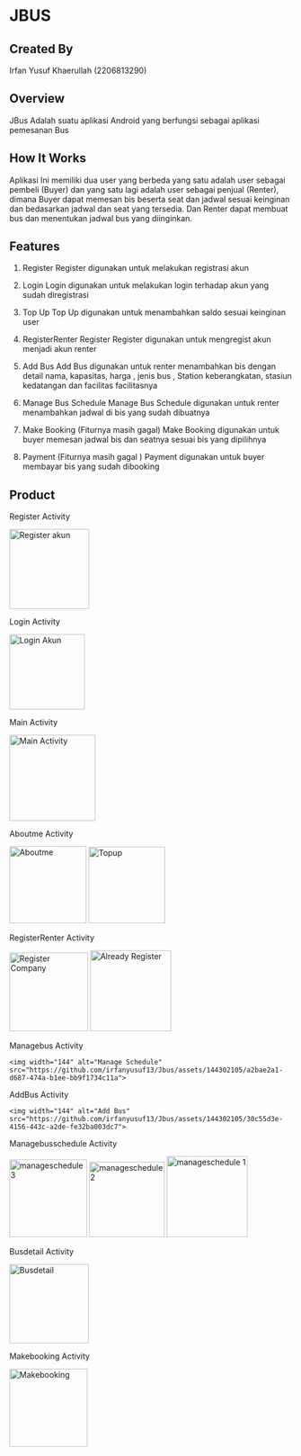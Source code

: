 
# JBUS



## Created By

Irfan Yusuf Khaerullah (2206813290)

## Overview

JBus Adalah suatu aplikasi Android yang berfungsi sebagai aplikasi pemesanan Bus 



## How It Works

Aplikasi Ini memiliki dua user yang berbeda yang satu adalah user sebagai pembeli (Buyer) dan yang satu lagi adalah user sebagai penjual (Renter), dimana Buyer dapat memesan bis beserta seat dan jadwal sesuai keinginan dan bedasarkan jadwal dan seat yang tersedia. Dan Renter dapat membuat bus dan menentukan jadwal bus yang diinginkan.

## Features

1. Register
Register digunakan untuk melakukan registrasi akun

2. Login
Login digunakan untuk melakukan login terhadap akun yang sudah diregistrasi

3. Top Up
Top Up digunakan untuk menambahkan saldo sesuai keinginan user

4. RegisterRenter
Register Register digunakan untuk mengregist akun menjadi akun renter

5. Add Bus
Add Bus digunakan untuk renter menambahkan bis dengan detail nama, kapasitas, harga , jenis bus , Station keberangkatan, stasiun kedatangan dan facilitas facilitasnya

6. Manage Bus Schedule
Manage Bus Schedule digunakan untuk renter menambahkan jadwal di bis yang sudah dibuatnya

7. Make Booking (Fiturnya masih gagal)
Make Booking digunakan untuk buyer memesan jadwal bis dan seatnya sesuai bis yang dipilihnya 

8. Payment (Fiturnya masih gagal )
Payment digunakan untuk buyer membayar bis yang sudah dibooking 

## Product

Register Activity

   <img width="142" alt="Register akun" src="https://github.com/irfanyusuf13/Jbus/assets/144302105/5045765e-d394-4e74-aefc-7a3acd73f1fa">
   
Login Activity

   <img width="134" alt="Login Akun" src="https://github.com/irfanyusuf13/Jbus/assets/144302105/548d33ea-6df2-44c4-9935-a7493a78bcd4">

Main Activity

   <img width="153" alt="Main Activity" src="https://github.com/irfanyusuf13/Jbus/assets/144302105/2ec7827c-295e-421c-8d29-bc7b374879f5">

Aboutme Activity

   <img width="137" alt="Aboutme" src="https://github.com/irfanyusuf13/Jbus/assets/144302105/2d33f79e-f16d-4842-9206-7dc55ca4bf4b">
   <img width="136" alt="Topup" src="https://github.com/irfanyusuf13/Jbus/assets/144302105/46d8e966-73c8-458b-9b0a-8a3e7c3feddb">

RegisterRenter Activity

   <img width="140" alt="Register Company" src="https://github.com/irfanyusuf13/Jbus/assets/144302105/dde6beed-a35e-4089-b3b4-837f7d860db2">
   <img width="144" alt="Already Register" src="https://github.com/irfanyusuf13/Jbus/assets/144302105/dcee37ae-ee27-4221-9252-a8cb3661f1be">


Managebus Activity

    <img width="144" alt="Manage Schedule" src="https://github.com/irfanyusuf13/Jbus/assets/144302105/a2bae2a1-d687-474a-b1ee-bb9f1734c11a">

AddBus Activity

    <img width="144" alt="Add Bus" src="https://github.com/irfanyusuf13/Jbus/assets/144302105/30c55d3e-4156-443c-a2de-fe32ba003dc7">

Managebusschedule Activity

<img width="138" alt="manageschedule 3" src="https://github.com/irfanyusuf13/Jbus/assets/144302105/d6369fbf-36d2-457a-ae2f-24d20c5075b2">
<img width="134" alt="manageschedule 2" src="https://github.com/irfanyusuf13/Jbus/assets/144302105/74104232-4cf4-4f4f-8cc8-99b2a6c01752">
<img width="144" alt="manageschedule 1" src="https://github.com/irfanyusuf13/Jbus/assets/144302105/a55d5034-2a2e-4a90-ae21-254454f367f4">

Busdetail Activity

<img width="141" alt="Busdetail" src="https://github.com/irfanyusuf13/Jbus/assets/144302105/00821597-3a20-45d3-b4a3-75c6068bdcdd">

Makebooking Activity

<img width="139" alt="Makebooking" src="https://github.com/irfanyusuf13/Jbus/assets/144302105/9cbc341b-ebd8-40f4-afa4-291e97f91a6e">



